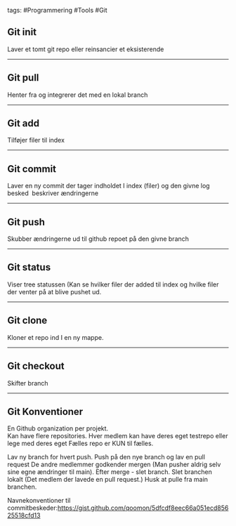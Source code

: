 tags: #Programmering #Tools #Git
## Git init
Laver et tomt git repo eller reinsancier et eksisterende

---

## Git pull
Henter fra og integrerer det med en lokal branch

---

## Git add
Tilføjer filer til index

---

## Git commit
Laver en ny commit der tager indholdet I index (filer) og den givne log besked  beskriver ændringerne

---

## Git push
Skubber ændringerne ud til github repoet på den givne branch

---

## Git status
Viser tree statussen (Kan se hvilker filer der added til index og hvilke filer der venter på at blive pushet ud.

---

## Git clone
Kloner et repo ind I en ny mappe.

---

## Git checkout
Skifter branch 

---

## Git Konventioner
En Github organization per projekt.  
Kan have flere repositories. Hver medlem kan have deres eget testrepo eller lege med deres eget
Fælles repo er KUN til fælles.

Lav ny branch for hvert push. 
Push på den nye branch og lav en pull request
De andre medlemmer godkender mergen (Man pusher aldrig selv sine egne ændringer til main).
Efter merge - slet branch.
Slet branchen lokalt (Det medlem der lavede en pull request.)
Husk at pulle fra main branchen.

Navnekonventioner til commitbeskeder:https://gist.github.com/qoomon/5dfcdf8eec66a051ecd85625518cfd13
